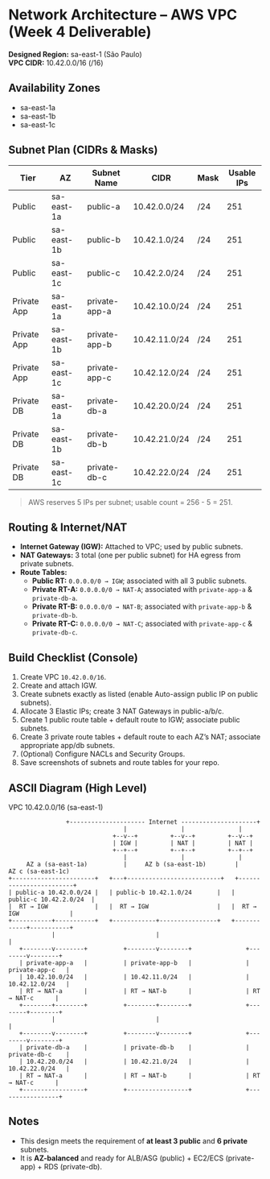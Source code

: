 # Network Architecture – AWS VPC (Week 4 Deliverable)

**Designed Region:** sa-east-1 (São Paulo)  
**VPC CIDR:** 10.42.0.0/16 (/16)

## Availability Zones
- sa-east-1a
- sa-east-1b
- sa-east-1c

## Subnet Plan (CIDRs & Masks)
| Tier        | AZ         | Subnet Name     | CIDR          | Mask | Usable IPs |
|-------------|------------|-----------------|---------------|------|------------|
| Public      | sa-east-1a | public-a        | 10.42.0.0/24  | /24  | 251        |
| Public      | sa-east-1b | public-b        | 10.42.1.0/24  | /24  | 251        |
| Public      | sa-east-1c | public-c        | 10.42.2.0/24  | /24  | 251        |
| Private App | sa-east-1a | private-app-a   | 10.42.10.0/24 | /24  | 251        |
| Private App | sa-east-1b | private-app-b   | 10.42.11.0/24 | /24  | 251        |
| Private App | sa-east-1c | private-app-c   | 10.42.12.0/24 | /24  | 251        |
| Private DB  | sa-east-1a | private-db-a    | 10.42.20.0/24 | /24  | 251        |
| Private DB  | sa-east-1b | private-db-b    | 10.42.21.0/24 | /24  | 251        |
| Private DB  | sa-east-1c | private-db-c    | 10.42.22.0/24 | /24  | 251        |

> AWS reserves 5 IPs per subnet; usable count = 256 - 5 = 251.

## Routing & Internet/NAT
- **Internet Gateway (IGW):** Attached to VPC; used by public subnets.
- **NAT Gateways:** 3 total (one per public subnet) for HA egress from private subnets.
- **Route Tables:**
  - **Public RT:** `0.0.0.0/0 → IGW`; associated with all 3 public subnets.
  - **Private RT-A:** `0.0.0.0/0 → NAT-A`; associated with `private-app-a` & `private-db-a`.
  - **Private RT-B:** `0.0.0.0/0 → NAT-B`; associated with `private-app-b` & `private-db-b`.
  - **Private RT-C:** `0.0.0.0/0 → NAT-C`; associated with `private-app-c` & `private-db-c`.

## Build Checklist (Console)
1. Create VPC `10.42.0.0/16`.
2. Create and attach IGW.
3. Create subnets exactly as listed (enable Auto-assign public IP on public subnets).
4. Allocate 3 Elastic IPs; create 3 NAT Gateways in public-a/b/c.
5. Create 1 public route table + default route to IGW; associate public subnets.
6. Create 3 private route tables + default route to each AZ’s NAT; associate appropriate app/db subnets.
7. (Optional) Configure NACLs and Security Groups.
8. Save screenshots of subnets and route tables for your repo.

## ASCII Diagram (High Level)

VPC 10.42.0.0/16 (sa-east-1)
```
                +--------------------- Internet ---------------------+
                                |               |               |
                             +--v--+         +--v--+         +--v--+
                             | IGW |         | NAT |         | NAT |
                             +--+--+         +--+--+         +--+--+
                                |               |               |
     AZ a (sa-east-1a)          |     AZ b (sa-east-1b)        |      AZ c (sa-east-1c)
+-----------------------+   +---+--------------------------+   +------------------------+
| public-a 10.42.0.0/24 |   | public-b 10.42.1.0/24       |   | public-c 10.42.2.0/24  |
|  RT → IGW             |   |  RT → IGW                   |   |  RT → IGW              |
+-----------+-----------+   +------------+----------------+   +------------+-----------+
            |                            |                                 |
   +--------v--------+          +--------v--------+               +--------v--------+
   | private-app-a   |          | private-app-b   |               | private-app-c   |
   | 10.42.10.0/24   |          | 10.42.11.0/24   |               | 10.42.12.0/24   |
   | RT → NAT-a      |          | RT → NAT-b      |               | RT → NAT-c      |
   +--------+--------+          +--------+--------+               +--------+--------+
            |                            |                                 |
   +--------v--------+          +--------v--------+               +--------v--------+
   | private-db-a    |          | private-db-b    |               | private-db-c    |
   | 10.42.20.0/24   |          | 10.42.21.0/24   |               | 10.42.22.0/24   |
   | RT → NAT-a      |          | RT → NAT-b      |               | RT → NAT-c      |
   +-----------------+          +-----------------+               +-----------------+
```

## Notes
- This design meets the requirement of **at least 3 public** and **6 private** subnets.
- It is **AZ-balanced** and ready for ALB/ASG (public) + EC2/ECS (private-app) + RDS (private-db).


